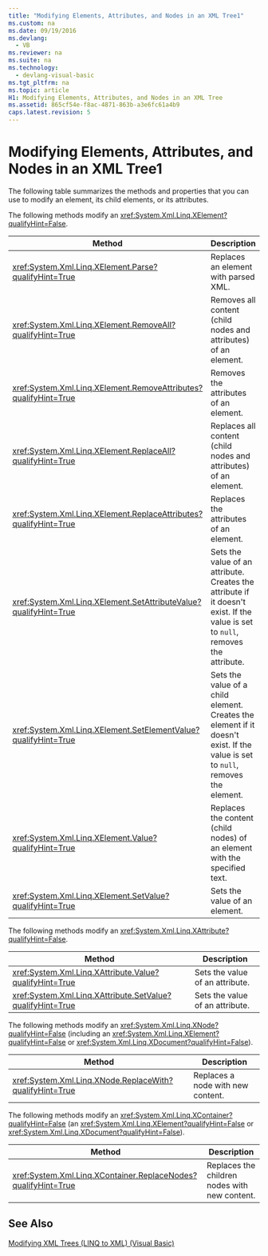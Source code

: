 ```yaml
---
title: "Modifying Elements, Attributes, and Nodes in an XML Tree1"
ms.custom: na
ms.date: 09/19/2016
ms.devlang: 
  - VB
ms.reviewer: na
ms.suite: na
ms.technology: 
  - devlang-visual-basic
ms.tgt_pltfrm: na
ms.topic: article
H1: Modifying Elements, Attributes, and Nodes in an XML Tree
ms.assetid: 865cf54e-f8ac-4871-863b-a3e6fc61a4b9
caps.latest.revision: 5
---
```

# Modifying Elements, Attributes, and Nodes in an XML Tree1
The following table summarizes the methods and properties that you can use to modify an element, its child elements, or its attributes.  
  
 The following methods modify an <xref:System.Xml.Linq.XElement?qualifyHint=False>.  
  
|Method|Description|  
|------------|-----------------|  
|<xref:System.Xml.Linq.XElement.Parse?qualifyHint=True>|Replaces an element with parsed XML.|  
|<xref:System.Xml.Linq.XElement.RemoveAll?qualifyHint=True>|Removes all content (child nodes and attributes) of an element.|  
|<xref:System.Xml.Linq.XElement.RemoveAttributes?qualifyHint=True>|Removes the attributes of an element.|  
|<xref:System.Xml.Linq.XElement.ReplaceAll?qualifyHint=True>|Replaces all content (child nodes and attributes) of an element.|  
|<xref:System.Xml.Linq.XElement.ReplaceAttributes?qualifyHint=True>|Replaces the attributes of an element.|  
|<xref:System.Xml.Linq.XElement.SetAttributeValue?qualifyHint=True>|Sets the value of an attribute. Creates the attribute if it doesn't exist. If the value is set to `null`, removes the attribute.|  
|<xref:System.Xml.Linq.XElement.SetElementValue?qualifyHint=True>|Sets the value of a child element. Creates the element if it doesn't exist. If the value is set to `null`, removes the element.|  
|<xref:System.Xml.Linq.XElement.Value?qualifyHint=True>|Replaces the content (child nodes) of an element with the specified text.|  
|<xref:System.Xml.Linq.XElement.SetValue?qualifyHint=True>|Sets the value of an element.|  
  
 The following methods modify an <xref:System.Xml.Linq.XAttribute?qualifyHint=False>.  
  
|Method|Description|  
|------------|-----------------|  
|<xref:System.Xml.Linq.XAttribute.Value?qualifyHint=True>|Sets the value of an attribute.|  
|<xref:System.Xml.Linq.XAttribute.SetValue?qualifyHint=True>|Sets the value of an attribute.|  
  
 The following methods modify an <xref:System.Xml.Linq.XNode?qualifyHint=False> (including an <xref:System.Xml.Linq.XElement?qualifyHint=False> or <xref:System.Xml.Linq.XDocument?qualifyHint=False>).  
  
|Method|Description|  
|------------|-----------------|  
|<xref:System.Xml.Linq.XNode.ReplaceWith?qualifyHint=True>|Replaces a node with new content.|  
  
 The following methods modify an <xref:System.Xml.Linq.XContainer?qualifyHint=False> (an <xref:System.Xml.Linq.XElement?qualifyHint=False> or <xref:System.Xml.Linq.XDocument?qualifyHint=False>).  
  
|Method|Description|  
|------------|-----------------|  
|<xref:System.Xml.Linq.XContainer.ReplaceNodes?qualifyHint=True>|Replaces the children nodes with new content.|  
  
## See Also  
 [Modifying XML Trees (LINQ to XML) (Visual Basic)](../Topic/Modifying%20XML%20Trees%20\(LINQ%20to%20XML\)%20\(Visual%20Basic\).md)